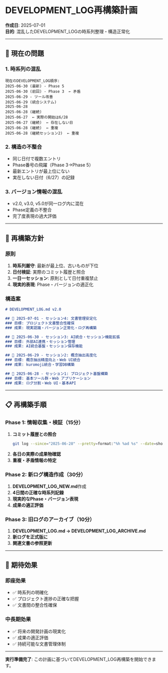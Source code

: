 # DEVELOPMENT_LOG再構築計画

**作成日**: 2025-07-01  
**目的**: 混乱したDEVELOPMENT_LOGの時系列整理・構造正常化

---

## 🚨 現在の問題

### 1. 時系列の混乱
```
現在のDEVELOPMENT_LOG順序:
2025-06-30 (最新) - Phase 5
2025-06-30 (前回) - Phase 3  ← 矛盾
2025-06-29 - ツール改善
2025-06-29 (統合システム)
2025-06-28
2025-06-28 (継続)
2025-06-27  ← 実際の開始は6/28
2025-06-27 (継続)  ← 存在しない日
2025-06-28 (継続)  ← 重複
2025-06-28 (継続セッション2)  ← 重複
```

### 2. 構造の不整合
- 同じ日付で複数エントリ
- Phase番号の飛躍（Phase 3→Phase 5）
- 最新エントリが最上位にない
- 実在しない日付（6/27）の記録

### 3. バージョン情報の混乱
- v2.0, v3.0, v5.0が同一ログ内に混在
- Phase定義の不整合
- 完了度表現の過大評価

---

## 🎯 再構築方針

### 原則
1. **時系列厳守**: 最新が最上位、古いものが下位
2. **日付検証**: 実際のコミット履歴と照合
3. **一日一セッション**: 原則として日付重複禁止
4. **現実的表現**: Phase・バージョンの適正化

### 構造案
```markdown
# DEVELOPMENT_LOG.md v2.0

## 📅 2025-07-01 - セッション4: 文書管理安定化
### 目標: プロジェクト文書整合性確保
### 成果: 現実認識・バージョン正常化・ログ再構築

## 📅 2025-06-30 - セッション3: AI統合・セッション機能拡張  
### 目標: 外部AI連携・セッション管理
### 成果: AI統合基盤・セッション保存機能

## 📅 2025-06-29 - セッション2: 概念抽出高度化
### 目標: 概念抽出精度向上・Web UI統合
### 成果: kuromoji統合・学習DB構築

## 📅 2025-06-28 - セッション1: プロジェクト基盤構築
### 目標: 基本ツール群・Web アプリケーション
### 成果: ログ分割・Web UI・基本API
```

---

## 📋 再構築手順

### Phase 1: 情報収集・検証（15分）
1. **コミット履歴との照合**
   ```bash
   git log --since="2025-06-28" --pretty=format:"%h %ad %s" --date=short
   ```
2. **各日の実際の成果物確認**
3. **重複・矛盾情報の特定**

### Phase 2: 新ログ構造作成（30分）
1. **DEVELOPMENT_LOG_NEW.md**作成
2. **4日間の正確な時系列記録**
3. **現実的なPhase・バージョン表現**
4. **成果の適正評価**

### Phase 3: 旧ログのアーカイブ（10分）
1. **DEVELOPMENT_LOG.md → DEVELOPMENT_LOG_ARCHIVE.md**
2. **新ログを正式版に**
3. **関連文書の参照更新**

---

## 🎯 期待効果

### 即座効果
- ✅ 時系列の明確化
- ✅ プロジェクト進捗の正確な把握
- ✅ 文書間の整合性確保

### 中長期効果  
- ✅ 将来の開発計画の現実化
- ✅ 成果の適正評価
- ✅ 持続可能な文書管理体制

---

**実行準備完了**: この計画に基づいてDEVELOPMENT_LOG再構築を開始できます。